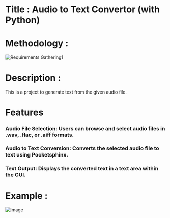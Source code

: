 # Title : Audio to Text Convertor (with Python)

# Methodology :
![Requirements Gathering1](https://github.com/user-attachments/assets/32a9f5c0-1e41-4741-9701-9d5c44de7302)

# Description :
  This is a project to generate text from the given audio file.

# Features
  ### Audio File Selection: Users can browse and select audio files in .wav, .flac, or .aiff formats.
  ### Audio to Text Conversion: Converts the selected audio file to text using Pocketsphinx.
  ### Text Output: Displays the converted text in a text area within the GUI.

# Example :
![image](https://github.com/user-attachments/assets/f119331d-1df5-477e-8409-fe9002961073)
